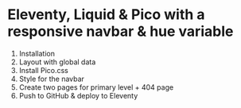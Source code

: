 # Eleventy, Liquid & Pico with a responsive navbar & hue variable
1. Installation
2. Layout with global data
3. Install Pico.css
4. Style for the navbar
5. Create two pages for primary level + 404 page
6. Push to GitHub & deploy to Eleventy